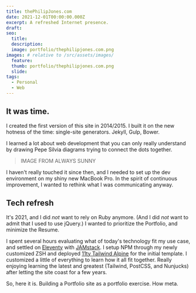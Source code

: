 ```yaml
---
title: thePhilipJones.com
date: 2021-12-01T00:00:00.000Z
excerpt: A refreshed Internet presence.
draft:
seo:
  title:
  description:
  image: portfolio/thephilipjones.com.png
images: # relative to /src/assets/images/
  feature:
  thumb: portfolio/thephilipjones.com.png
  slide:
tags:
  - Personal
  - Web
---
```


## It was time.

I created the first version of this site in 2014/2015. I built it on the new hotness of the time: single-site generators. Jekyll, Gulp, Bower.

I learned a lot about web development that you can only really understand by drawing Pepe Silvia diagrams trying to connect the dots together.

> IMAGE FROM ALWAYS SUNNY

I haven't really touched it since then, and I needed to set up the dev environment on my shiny new MacBook Pro. In the spirit of continuous improvement, I wanted to rethink what I was communicating anyway.

## Tech refresh

It's 2021, and I did _not_ want to rely on Ruby anymore. (And I did _not_ want to admit that I used to use jQuery.) I wanted to prioritize the Portfolio, and minimize the Resume.

I spent several hours evaluating what of today's technology fit my use case, and settled on [Eleventy](https://www.11ty.dev) with [JAMstack](https://jamstack.com). I setup NPM through my newly customized ZSH and deployed [11ty Tailwind Alpine](https://11ta.netlify.app) for the initial template. I customized a little of everything to learn how it all fit together. Really enjoying learning the latest and greatest (Tailwind, PostCSS, and Nunjucks) after letting the site coast for a few years.

So, here it is. Building a Portfolio site as a portfolio exercise. How meta.

